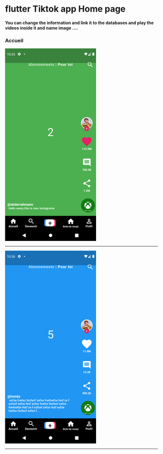  <h1> flutter Tiktok app Home page </h1> 
<h4> You can change the information and link it to the databases and play the videos inside it and name image ....</h4>
<h3>Accueil</h3>

<img src="https://github.com/abenkoula71/Flutter-tiktok-app--homepage/blob/main/Screenshot_1633775733.png" width="300" /> 
<hr>

<img src="https://github.com/abenkoula71/Flutter-tiktok-app--homepage/blob/main/Screenshot_1633775801.png" width="300" />
<hr>
